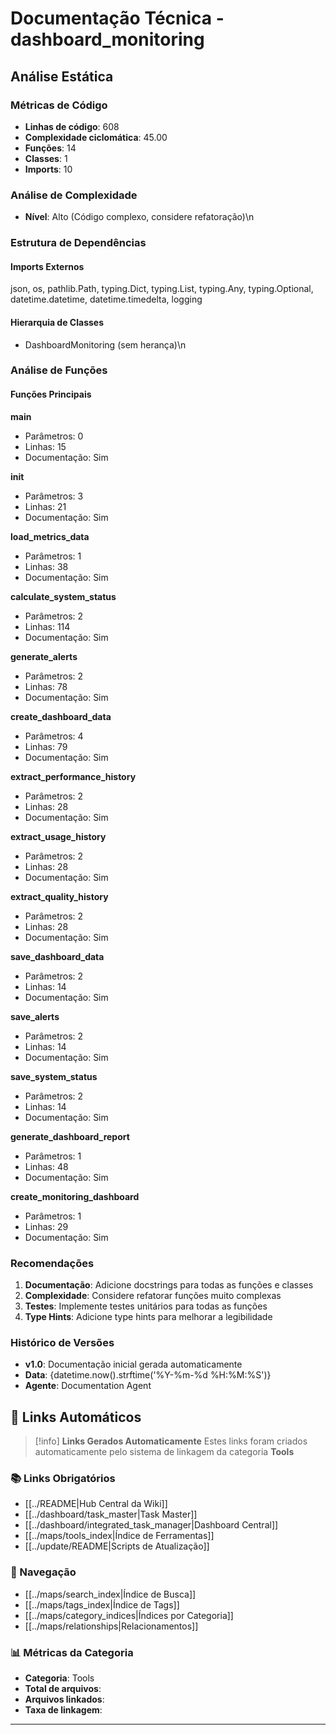# Documentação Técnica - dashboard_monitoring

## Análise Estática

### Métricas de Código
- **Linhas de código**: 608
- **Complexidade ciclomática**: 45.00
- **Funções**: 14
- **Classes**: 1
- **Imports**: 10

### Análise de Complexidade
- **Nível**: Alto (Código complexo, considere refatoração)\n
### Estrutura de Dependências

#### Imports Externos
json, os, pathlib.Path, typing.Dict, typing.List, typing.Any, typing.Optional, datetime.datetime, datetime.timedelta, logging

#### Hierarquia de Classes
- DashboardMonitoring (sem herança)\n
### Análise de Funções

#### Funções Principais
**main**
- Parâmetros: 0
- Linhas: 15
- Documentação: Sim

**__init__**
- Parâmetros: 3
- Linhas: 21
- Documentação: Sim

**load_metrics_data**
- Parâmetros: 1
- Linhas: 38
- Documentação: Sim

**calculate_system_status**
- Parâmetros: 2
- Linhas: 114
- Documentação: Sim

**generate_alerts**
- Parâmetros: 2
- Linhas: 78
- Documentação: Sim

**create_dashboard_data**
- Parâmetros: 4
- Linhas: 79
- Documentação: Sim

**extract_performance_history**
- Parâmetros: 2
- Linhas: 28
- Documentação: Sim

**extract_usage_history**
- Parâmetros: 2
- Linhas: 28
- Documentação: Sim

**extract_quality_history**
- Parâmetros: 2
- Linhas: 28
- Documentação: Sim

**save_dashboard_data**
- Parâmetros: 2
- Linhas: 14
- Documentação: Sim

**save_alerts**
- Parâmetros: 2
- Linhas: 14
- Documentação: Sim

**save_system_status**
- Parâmetros: 2
- Linhas: 14
- Documentação: Sim

**generate_dashboard_report**
- Parâmetros: 1
- Linhas: 48
- Documentação: Sim

**create_monitoring_dashboard**
- Parâmetros: 1
- Linhas: 29
- Documentação: Sim

### Recomendações

1. **Documentação**: Adicione docstrings para todas as funções e classes
2. **Complexidade**: Considere refatorar funções muito complexas
3. **Testes**: Implemente testes unitários para todas as funções
4. **Type Hints**: Adicione type hints para melhorar a legibilidade

### Histórico de Versões

- **v1.0**: Documentação inicial gerada automaticamente
- **Data**: {datetime.now().strftime('%Y-%m-%d %H:%M:%S')}
- **Agente**: Documentation Agent


## 🔗 **Links Automáticos**

> [!info] **Links Gerados Automaticamente**
> Estes links foram criados automaticamente pelo sistema de linkagem da categoria **Tools**

### **📚 Links Obrigatórios**
- [[../README|Hub Central da Wiki]]
- [[../dashboard/task_master|Task Master]]
- [[../dashboard/integrated_task_manager|Dashboard Central]]
- [[../maps/tools_index|Índice de Ferramentas]]
- [[../update/README|Scripts de Atualização]]

### **🧭 Navegação**
- [[../maps/search_index|Índice de Busca]]
- [[../maps/tags_index|Índice de Tags]]
- [[../maps/category_indices|Índices por Categoria]]
- [[../maps/relationships|Relacionamentos]]

### **📊 Métricas da Categoria**
- **Categoria**: Tools
- **Total de arquivos**: <!-- Contador automático -->
- **Arquivos linkados**: <!-- Contador automático -->
- **Taxa de linkagem**: <!-- Percentual automático -->

---

